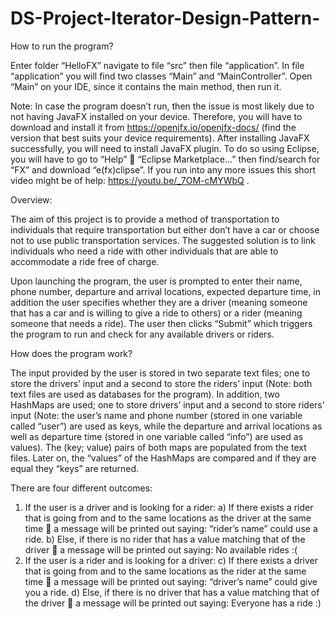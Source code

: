 # DS-Project-Iterator-Design-Pattern-


How to run the program?

Enter folder “HelloFX” navigate to file “src” then file “application”. In file “application” you will find two classes “Main” and “MainController”. Open “Main” on your IDE, since it contains the main method, then run it.
  
Note: In case the program doesn’t run, then the issue is most likely due to not having JavaFX installed on your device. Therefore, you will have to download and install it from https://openjfx.io/openjfx-docs/ (find the version that best suits your device requirements). After installing JavaFX successfully, you will need to install JavaFX plugin. To do so using Eclipse, you will have to go to “Help”  “Eclipse Marketplace…” then find/search for “FX” and download “e(fx)clipse”. If you run into any more issues this short video might be of help: https://youtu.be/_7OM-cMYWbQ .

Overview:

The aim of this project is to provide a method of transportation to individuals that require transportation but either don’t have a car or choose not to use public transportation services. The suggested solution is to link individuals who need a ride with other individuals that are able to accommodate a ride free of charge.  
	
Upon launching the program, the user is prompted to enter their name, phone number, departure and arrival locations, expected departure time, in addition the user specifies whether they are a driver (meaning someone that has a car and is willing to give a ride to others) or a rider (meaning someone that needs a ride). The user then clicks “Submit” which triggers the program to run and check for any available drivers or riders.
  
How does the program work?

The input provided by the user is stored in two separate text files; one to store the drivers’ input and a second to store the riders’ input (Note: both text files are used as databases for the program). In addition, two HashMaps are used; one to store drivers’ input and a second to store riders’ input (Note: the user’s name and phone number (stored in one variable called “user”) are used as keys, while the departure and arrival locations as well as departure time (stored in one variable called “info”) are used as values). The (key; value) pairs of both maps are populated from the text files. Later on, the “values” of the HashMaps are compared and if they are equal they “keys” are returned.
  
There are four different outcomes:

  1.	If the user is a driver and is looking for a rider:
    a)	If there exists a rider that is going from and to the same locations as the driver at the same time  a message will be printed out saying: “rider’s name”             could use a ride.
    b)	Else, if there is no rider that has a value matching that of the driver  a message will be printed out saying: No available rides :(
  2.	If the user is a rider and is looking for a driver:
    c)	If there exists a driver that is going from and to the same locations as the rider at the same time  a message will be printed out saying: “driver’s name”             could give you a ride.
    d)	Else, if there is no driver that has a value matching that of the driver  a message will be printed out saying: Everyone has a ride :)

